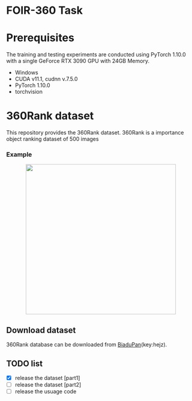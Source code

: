 # FOIR-360 Task
# Prerequisites
The training and testing experiments are conducted using PyTorch 1.10.0 with a single GeForce RTX 3090 GPU with 24GB Memory.
* Windows
* CUDA v11.1, cudnn v.7.5.0
* PyTorch 1.10.0
* torchvision
  
# 360Rank dataset

This repository provides the 360Rank dataset.
360Rank is a importance object ranking dataset of 500 images

### 

### Example

<div align=center><img width="400" height="400" src="https://github.com/noname965/FOIR-360/dataset.png"/></div>


## Download dataset
360Rank database can be downloaded from [BiaduPan](https://pan.baidu.com/s/1uqMPyqj4pznHZc7t4MYhKw)(key:hejz).

## TODO list
- [x] release the dataset [part1]
- [ ] release the dataset [part2]
- [ ] release the usuage code
